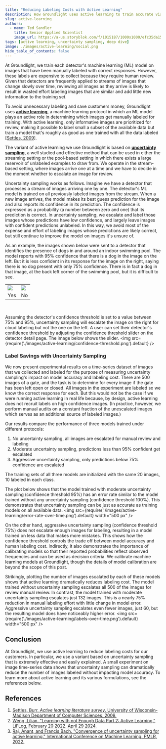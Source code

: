 ```yaml
---
title: "Reducing Labeling Costs with Active Learning"
description: How Groundlight uses active learning to train accurate vision models while saving on data labeling costs.
slug: active-learning
authors:
  - name: Ted Sandler
    title: Senior Applied Scientist
    image_url: https://a-us.storyblok.com/f/1015187/1000x1000/efc35da152/sandlert.jpg
tags: [active learning, uncertainty sampling, deep dive]
image: ./images/active-learning/social.png
hide_table_of_contents: false
---
```


At Groundlight, we train each detector's machine learning (ML) model on images that have been manually labeled with correct responses. However, these labels are expensive to collect because they require human review. Given that detectors are frequently applied to streams of images that change slowly over time, reviewing all images as they arrive is likely to result in wasted effort labeling images that are similar and add little new information to the training set.

To avoid unnecessary labeling and save customers money, Groundlight uses **[active learning](https://en.wikipedia.org/wiki/Active_learning_(machine_learning))**, a machine learning protocol in which an ML model plays an active role in determining which images get manually labeled for training. With active learning, only informative images are prioritized for review, making it possible to label small a subset of the available data but train a model that's roughly as good as one trained with all the data labeled [\[Settles, 2009\]](https://minds.wisconsin.edu/handle/1793/60660).

<!-- truncate -->

The variant of active learning we use Groundlight is based on **[uncertainty sampling](https://lilianweng.github.io/posts/2022-02-20-active-learning/#uncertainty-sampling)**, a well studied and effective method that can be used in either the streaming setting or the pool-based setting in which there exists a large reservoir of unlabeled examples to draw from. We operate in the stream-based setting, where images arrive one at a time and we have to decide in the moment whether to escalate an image for review.

Uncertainty sampling works as follows. Imagine we have a detector that processes a stream of images arriving one by one. The detector's ML model is trained on all previously labeled images from the stream. When a new image arrives, the model makes its best guess prediction for the image and also reports its confidence in its prediction. The confidence is expressed as a probability (a number between zero and one) that its prediction is correct. In uncertainty sampling, we escalate and label those images whose predictions have low confidence, and largely leave images with confident predictions unlabeled. In this way, we avoid most of the expense and effort of labeling images whose predictions are likely correct, but still continue to improve the model on images it's unsure of.

As an example, the images shown below were sent to a detector that identifies the presence of dogs in and around an indoor swimming pool. The model reports with 95% confidence that there is a dog in the image on the left. But it is less confident in its response for the image on the right, saying there is no dog present with only 75% confidence. There is in fact a dog in that image, at the back left corner of the swimming pool, but it is difficult to see.
<table cellspacing="0" cellpadding="0">
<center>
<tr>
  <td><img src={require('./images/active-learning/dog-conf-high.png').default} /></td>
  <td><img src={require('./images/active-learning/dog-conf-low.png').default} /></td>
</tr>
<tr><td>Yes</td><td>No</td></tr>
</center>
</table>

<br/>

Assuming the detector's confidence threshold is set to a value between 75% and 95%, uncertainty sampling will escalate the image on the right for cloud labeling but not the one on the left. A user can set their detector's confidence threshold by adjusting the confidence threshold slider on the detector detail page. The image below shows the slider.
<img src={require('./images/active-learning/confidence-threshold.png').default} />
<br/>

### Label Savings with Uncertainty Sampling

We now present experimental results on a time-series dataset of images that we collected and labeled for the purpose of measuring uncertainty sampling's impact on model accuracy and labeling cost. There are 500 images of a gate, and the task is to determine for every image if the gate has been left open or closed. All images in the experiment are labeled so we know the correct response for each. But this would not be the case if we were running active learning in real life because, by design, active learning does not recruit labels on high confidence images. (In practice, however, we perform manual audits on a constant fraction of the unescalated images which serves as an additional source of labeled images.)

Our results compare the performance of three models trained under different protocols:
1. No uncertainty sampling, all images are escalated for manual review and labeling
2. Moderate uncertainty sampling, predictions less than 95% confident get escalated
3. Aggressive uncertainty sampling, only predictions below 75% confidence are escalated

The training sets of all three models are initialized with the same 20 images, 10 labeled in each class.

The plot below shows that the model trained with moderate uncertainty sampling (confidence threshold 95%) has an error rate similar to the model trained without any uncertainty sampling (confidence threshold 100%). This demonstrates that uncertainty sampling can be just as accurate as training models on all available data.
<img
 src={require('./images/active-learning/error-rate-over-time.png').default} 
 width="500 px"
/>

On the other hand, aggressive uncertainty sampling (confidence threshold 75%) does not escalate enough images for labeling, resulting in a model trained on less data that makes more mistakes. This shows how the confidence threshold controls the trade off between model accuracy and human labeling cost. Indirectly, it also demonstrates the importance of calibrating models so that their reported probabilities reflect observed frequencies and can be used as decision criteria. We calibrate machine learning models at Groundlight, though the details of model calibration are beyond the scope of this post.

Strikingly, plotting the number of images escalated by each of these models shows that active learning dramatically reduces labeling cost. The model trained without uncertainty sampling escalates all 500 of the images for review manual review. In contrast, the model trained with moderate uncertainty sampling escalates just 132 images. This is a nearly 75% reduction in manual labeling effort with little change in model error. Aggressive uncertainty sampling escalates even fewer images, just 60, but the resulting model does have noticeably higher error.
<img
 src={require('./images/active-learning/labels-over-time.png').default}
 width="500 px"
/>


## Conclusion

At Groundlight, we use active learning to reduce labeling costs for our customers. In particular, we use a variant based on uncertainty sampling that is extremely effective and easily explained. A small experiment on image time-series data shows that uncertainty sampling can dramatically reduce the number of images labeled without impacting model accuracy. To learn more about active learning and its various formulations, see the references below.

## References

1. [Settles, Burr. *Active learning literature survey*. University of Wisconsin-Madison Department of Computer Sciences, 2009.](https://minds.wisconsin.edu/handle/1793/60660)
2. [Weng, Lilian. "Learning with not Enough Data Part 2: Active Learning." Lil'Log, February 20 2022. April 29 2024.](https://lilianweng.github.io/posts/2022-02-20-active-learning/)
3. [Raj, Anant, and Francis Bach. "Convergence of uncertainty sampling for active learning." International Conference on Machine Learning. PMLR, 2022.](https://proceedings.mlr.press/v162/raj22a.html)
